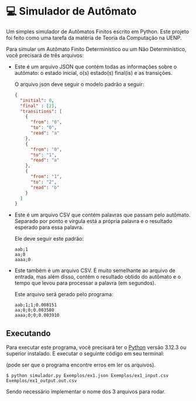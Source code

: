 # 💻 Simulador de Autômato

Um simples simulador de Autômatos Finitos escrito em Python. Este projeto foi feito como uma tarefa da matéria de Teoria da Computação na UENP.

Para simular um Autômato Finito Determinístico ou um Não Determinístico, você precisará de três arquivos:

- Este é um arquivo JSON que contém todas as informações sobre o autômato: o estado inicial, o(s) estado(s) final(is) e as transições.

    O arquivo json deve seguir o modelo padrão a seguir:
    
    ```json
    {
      "initial": 0,
      "final" : [2],
      "transitions": [
        {
          "from": "0",
          "to": "0",
          "read": "a"
        },
        {
          "from": "0",
          "to": "1",
          "read": "a"
        },
        {
          "from": "1",
          "to": "2",
          "read": "b"
        }
      ]
    }
    ```

- Este é um arquivo CSV que contém palavras que passam pelo autômato. Separado por ponto e vírgula está a própria palavra e o resultado esperado para essa palavra.

    Ele deve seguir este padrão:

    ```csv
    aab;1
    aa;0
    aaaa;0
    ```

- Este também é um arquivo CSV. É muito semelhante ao arquivo de entrada, mas além disso, contém o resultado obtido do autômato e o tempo que levou para processar a palavra (em segundos).

    Este arquivo será gerado pelo programa:

    ```csv
    aab;1;1;0.008151
    aa;0;0;0.003580
    aaaa;0;0;0.003910
    ```

## Executando

Para executar este programa, você precisará ter o [Python](https://www.python.org/) versão 3.12.3 ou superior instalado.
E executar o seguinte código em seu terminal:

(pode ser que o programa encontre erros em ler os arquivos).
```csv
$ python simulador.py Exemplos/ex1.json Exemplos/ex1_input.csv Exemplos/ex1_output.out.csv
```
Sendo necessário implementar o nome dos 3 arquivos para rodar.
